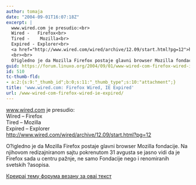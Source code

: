 ```yaml
---
author: tomaja
date: "2004-09-01T16:07:18Z"
excerpt: |
  www.wired.com je presudio:<br>
  Wired -   Firefox<br>
  Tired -    Mozilla<br>
  Expired - Explorer<br>
  <a href="http://www.wired.com/wired/archive/12.09/start.html?pg=12">http://www.wired.com/wired/archive/12.09/start.html?pg=12</a>
  <br><br>
  O?igledno je da Mozilla Firefox postaje glavni browser Mozilla fondacije. Na njihovom redizajniranom sajtu pokrenutom 31 avgusta se jasno vidi da je Firefox sada u centru pažnje, ne samo Fondacije nego i renomiranih svetskih ?asopisa.
guid: https://forum.linuxo.org/2004/09/01/www-wired-com-firefox-wired-ie-expired/
id: 510
tc-thumb-fld:
- a:2:{s:9:"_thumb_id";b:0;s:11:"_thumb_type";s:10:"attachment";}
title: 'www.wired.com: Firefox Wired, IE Expired'
url: /www-wired-com-firefox-wired-ie-expired/
---
```

www.wired.com je presudio:  
Wired &#8211; Firefox  
Tired &#8211; Mozilla  
Expired &#8211; Explorer  
<http://www.wired.com/wired/archive/12.09/start.html?pg=12>

O?igledno je da Mozilla Firefox postaje glavni browser Mozilla fondacije. Na njihovom redizajniranom sajtu pokrenutom 31 avgusta se jasno vidi da je Firefox sada u centru pažnje, ne samo Fondacije nego i renomiranih svetskih ?asopisa.<!--break-->

[Креирај тему форума везану за овај текст](https://linuxo.org/nova-tema-na-forumu/?se_pid=510)